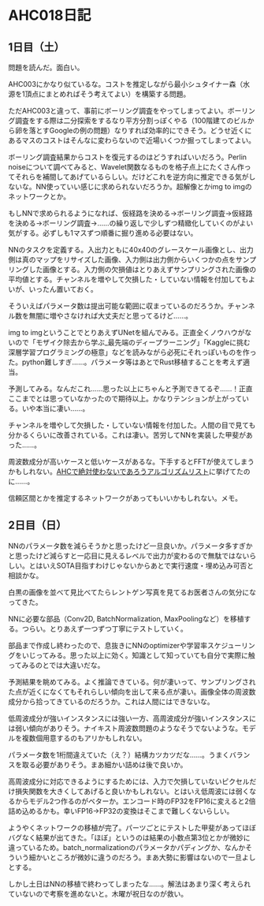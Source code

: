 # AHC018日記

## 1日目（土）

問題を読んだ。面白い。

AHC003にかなり似ているな。コストを推定しながら最小シュタイナー森（水源を1頂点にまとめればそう考えてよい）を構築する問題。

ただAHC003と違って、事前にボーリング調査をやってしまってよい。ボーリング調査をする際は二分探索をするなり平方分割っぽくやる（100階建てのビルから卵を落とすGoogleの例の問題）なりすれば効率的にできそう。どうせ近くにあるマスのコストはそんなに変わらないので近場いくつか掘ってしまってよい。

ボーリング調査結果からコストを復元するのはどうすればいいだろう。Perlin noiseについて調べてみると、Wavelet関数なるものを格子点上にたくさん作ってそれらを補間してあげているらしい。だけどこれを逆方向に推定できる気がしないな。NN使っていい感じに求められないだろうか。超解像とかimg to imgのネットワークとか。

もしNNで求められるようになれば、仮経路を決める→ボーリング調査→仮経路を決める→ボーリング調査→……の繰り返しで少しずつ精緻化していくのがよい気がする。必ずしも1マスずつ順番に掘り進める必要はない。

NNのタスクを定義する。入出力ともに40x40のグレースケール画像とし、出力側は真のマップをリサイズした画像、入力側は出力側からいくつかの点をサンプリングした画像とする。入力側の欠損値はとりあえずサンプリングされた画像の平均値とする。チャンネルを増やして欠損した・していない情報を付加してもよいが、いったん置いておく。

そういえばパラメータ数は提出可能な範囲に収まっているのだろうか。チャンネル数を無闇に増やさなければ大丈夫だと思ってるけど……。

img to imgということでとりあえずUNetを組んでみる。正直全くノウハウがないので「モザイク除去から学ぶ_最先端のディープラーニング」「Kaggleに挑む深層学習プログラミングの極意」などを読みながら必死にそれっぽいものを作った。python難しすぎ……。パラメータ等はあとでRust移植することを考えず適当。

予測してみる。なんだこれ……思った以上にちゃんと予測できてるぞ……！正直ここまでとは思っていなかったので期待以上。かなりテンションが上がっている。いや本当に凄い……。

チャンネルを増やして欠損した・していない情報を付加した。人間の目で見ても分かるくらいに改善されている。これは凄い。苦労してNNを実装した甲斐があった……。

周波数成分が高いケースと低いケースがあるな。下手するとFFTが使えてしまうかもしれない。[AHCで絶対使わないであろうアルゴリズムリスト](https://twitter.com/terry_u16/status/1626768939094274048)に挙げてたのに……。

信頼区間とかを推定するネットワークがあってもいいかもしれない。メモ。

## 2日目（日）

NNのパラメータ数を減らそうかと思ったけど一旦良いか。パラメータ多すぎかと思ったけど減らすと一応目に見えるレベルで出力が変わるので無駄ではないらしい。とはいえSOTA目指すわけじゃないからあとで実行速度・埋め込み可否と相談かな。

白黒の画像を並べて見比べてたらレントゲン写真を見てるお医者さんの気分になってきた。

NNに必要な部品（Conv2D, BatchNormalization, MaxPoolingなど）を移植する。つらい。とりあえず一つずつ丁寧にテストしていく。

部品まで作成し終わったので、息抜きにNNのoptimizerや学習率スケジューリングをいじってみる。思った以上に効く。知識として知っていても自分で実際に触ってみるのとでは大違いだな。

予測結果を眺めてみる。よく推論できている。何が凄いって、サンプリングされた点が近くになくてもそれらしい傾向を出して来る点が凄い。画像全体の周波数成分から拾ってきているのだろうか。これは人間にはできないな。

低周波成分が強いインスタンスには強い一方、高周波成分が強いインスタンスには弱い傾向がありそう。ナイキスト周波数問題のようなそうでないような。モデルを複数個用意するのもアリかもしれない。

パラメータ数を1桁間違えていた（え？）結構カツカツだな……。うまくバランスを取る必要がありそう。まあ細かい詰めは後で良いか。

高周波成分に対応できるようにするためには、入力で欠損していないピクセルだけ損失関数を大きくしてあげると良いかもしれない。とはいえ低周波には弱くなるからモデル2つ作るのがベターか。エンコード時のFP32をFP16に変えると2倍詰め込めるかも。幸いFP16→FP32の変換はそこまで難しくないらしい。

ようやくネットワークの移植が完了。パーツごとにテストした甲斐があってほぼバグなく結果が出てきた。「ほぼ」というのは結果の小数点第3位とかが微妙に違っているため。batch_normalizationのパラメータかパディングか、なんかそういう細かいところが微妙に違うのだろう。まあ大勢に影響はないので一旦よしとする。

しかし土日はNNの移植で終わってしまったな……。解法はあまり深く考えられていないので考察を進めないと。木曜が祝日なのが救い。
